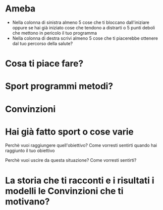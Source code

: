 
# Ameba

- Nella colonna di sinistra almeno 5 cose che ti bloccano dall'iniziare oppure se hai già iniziato cose che tendono a distrarti o 5 punti deboli che mettono in pericolo il tuo programma
-  Nella colonna di destra scrivi almeno 5 cose che ti piacerebbe ottenere dal tuo percorso della salute? 

# Cosa ti piace fare? 

# Sport programmi metodi?
# Convinzioni 
# Hai già fatto sport o cose varie



Perchè vuoi raggiungere quell'obiettivo?
Come vorresti sentirti quando hai raggiunto il tuo obiettivo

Perchè vuoi uscire da questa situazione?
Come vorresti sentirti?


# La storia che ti racconti e i risultati i modelli le Convinzioni che ti motivano?

<!--stackedit_data:
eyJoaXN0b3J5IjpbMzk2ODgzMDg5LDczMDk5ODExNl19
-->